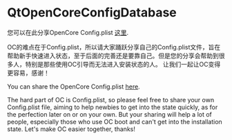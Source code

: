# QtOpenCoreConfigDatabase

您可以在此分享OpenCore Config.plist [这里](https://github.com/ic005k/QtOpenCoreConfigDatabase/issues).

OC的难点在于Config.plist，所以请大家踊跃分享自己的Config.plist文件，旨在帮助新手快速进入状态，至于后面的完善还是要靠自己。但是您的分享会帮助到很多人，特别是那些使用OC引导而无法进入安装状态的人。
让我们一起让OC变得更容易，感谢！


You can share the OpenCore Config.plist [here](https://github.com/ic005k/QtOpenCoreConfigDatabase/issues).

The hard part of OC is Config.plist, so please feel free to share your own Config.plist file, aiming to help newbies to get into the state quickly, as for the perfection later on or on your own. But your sharing will help a lot of people, especially those who use OC boot and can't get into the installation state.
Let's make OC easier together, thanks!

